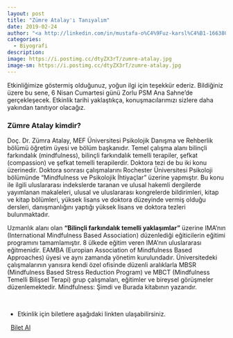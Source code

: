 ```yaml
---
layout: post
title: "Zümre Atalay'ı Tanıyalım"
date: 2019-02-24
author: "<a http://linkedin.com/in/mustafa-o%C4%9Fuz-karsl%C4%B1-166380172 target=_blank>Musatafa Oğuz Karslı</a>"
categories:
  - Biyografi
description:
image: https://i.postimg.cc/dtyZX3rT/zumre-atalay.jpg
image-sm: https://i.postimg.cc/dtyZX3rT/zumre-atalay.jpg
---
```


Etkinliğimize göstermiş olduğunuz, yoğun ilgi için teşekkür ederiz. Bildiğiniz üzere bu sene, 6 Nisan
Cumartesi günü Zorlu PSM Ana Sahne’de gerçekleşecek. Etkinlik tarihi yaklaştıkça, konuşmacılarımızı
sizlere daha yakından tanıtıyor olacağız.

### Zümre Atalay kimdir?

Doç. Dr. Zümra Atalay, MEF Üniversitesi Psikolojik Danışma ve Rehberlik bölümü öğretim üyesi ve
bölüm başkanıdır. Temel çalışma alanı bilinçli farkındalık (mindfulness), bilinçli farkındalık temelli
terapiler, şefkat (compassion) ve şefkat temelli terapilerdir. Doktora tezi de bu iki konu üzerinedir.
Doktora sonrası çalışmalarını Rochester Üniversitesi Psikoloji bölümünde “Mindfulness ve Psikolojik
İhtiyaçlar” üzerine yapmıştır. Bu konu ile ilgili uluslararası indekslerde taranan ve ulusal hakemli
dergilerde yayımlanan makaleleri, ulusal ve uluslararası kongrelerde bildirimleri, kitap ve kitap
bölümleri, yüksek lisans ve doktora düzeyinde vermiş olduğu dersleri, danışmanlığını yaptığı yüksek
lisans ve doktora tezleri bulunmaktadır.

Uzmanlık alanı olan **“Bilinçli farkındalık temelli yaklaşımlar”** üzerine IMA’nın (International
Mindfulness Based Association) düzenlediği eğiticilerin eğitimi programını tamamlamıştır. 8 ülkede
eğitim veren IMA’nın uluslararası eğitmenidir. EAMBA (Europian Association of Mindfulness Based
Approaches) üyesi ve aynı zamanda yönetim kurulundadır. Üniversitedeki çalışmalarının yanısıra
kendi özel ofisinde düzenli aralıklarla MBSR (Mindfulness Based Stress Reduction Program)
ve MBCT (Mindfulness Temelli Bilişsel Terapi)  grup çalışmaları, eğitimler ve bireysel görüşmeler
düzenlemektedir. Mindfulness: Şimdi ve Burada kitabının yazarıdır. 

&nbsp;&nbsp;&nbsp;

- Etkinlik için biletlere aşağıdaki linkten ulaşabilirsiniz.

<i class="fa fa-lg fa-ticket" aria-hidden="true"></i>&nbsp; <a href="https://www.biletino.com/event/eventdetail/6381?t=banner" target="_blank"> Bilet Al</a>
